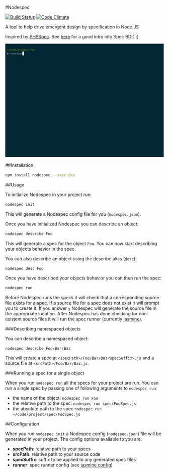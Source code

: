 #Nodespec

[![Build Status](https://img.shields.io/travis/mike182uk/nodespec.svg?style=flat-square)](http://travis-ci.org/mike182uk/nodespec)
[![Code Climate](https://img.shields.io/codeclimate/github/mike182uk/nodespec.svg?style=flat-square)](https://codeclimate.com/github/mike182uk/nodespec)

A tool to help drive emergent design by specification in Node.JS

Inspired by [PHPSpec](http://www.phpspec.net/). See [here](http://www.phpspec.net/en/latest/manual/introduction.html) for a good intro into Spec BDD :)

![](example.gif)

##Installation

```bash
npm install nodespec --save-dev 
```

##Usage

To initialize Nodespec in your project run:

```bash
nodespec init
```

This will generate a Nodespec config file for you (`nodespec.json`).

Once you have initialized Nodespec you can describe an object:

```bash
nodespec describe Foo
```

This will generate a spec for the object `Foo`. You can now start describing your objects behavior in the spec.

You can also describe an object using the describe alias (`desc`):

```
nodespec desc Foo
```

Once you have described your objects behavior you can then run the spec:

```bash
nodespec run
```

Before Nodespec runs the specs it will check that a corresponding source file exists for a spec. If a source file for a spec does not exist it will prompt you to create it. If you answer `y` Nodespec will generate the source file in the appropriate location. After Nodespec has done checking for non-existent source files it will run the spec runner (currently [jasmine](https://jasmine.github.io)).

###Describing namespaced objects

You can describe a namespaced object:

```
nodespec describe Foo/Bar/Baz
```

This will create a spec at `<specPath>/Foo/Bar/Baz<specSuffix>.js` and a source file at `<srcPath>/Foo/Bar/Baz.js`.

###Running a spec for a single object

When you run `nodespec run` all the specs for your project are run. You can run a single spec by passing one of following arguments to `nodespec run`:
- the name of the object: `nodespec run Foo`
- the relative path to the spec: `nodespec run spec/FooSpec.js`
- the absolute path to the spec `nodespec run ~/code/project/spec/FooSpec.js`

##Configuration

When you run `nodespec init` a Nodespec config (`nodespec.json`) file will be generated in your project. The config options available to you are:

- **specPath**: relative path to your specs
- **srcPath**: relative path to your source code
- **specSuffix**: suffix to be applied to any generated spec files
- **runner**: spec runner config (see [jasmine config](https://jasmine.github.io/2.3/node.html#section-9))
